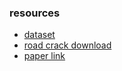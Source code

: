 ### resources
- [dataset](https://github.com/qinnzou/DeepCrack)
- [road crack download](https://data.mendeley.com/datasets/5y9wdsg2zt/2)
- [paper link](https://ieeexplore.ieee.org/document/9885251/references#references)